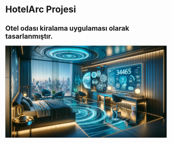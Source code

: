 # HotelArc Projesi

## Otel odası kiralama uygulaması olarak tasarlanmıştır.

!["HotelArc"](/HotelArc.MVCUI/wwwroot/img/HotelArchSuitDefault.png)